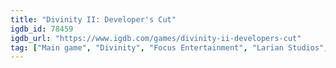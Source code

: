 ```yaml
---
title: "Divinity II: Developer's Cut"
igdb_id: 78459
igdb_url: "https://www.igdb.com/games/divinity-ii-developers-cut"
tag: ["Main game", "Divinity", "Focus Entertainment", "Larian Studios", "Role-playing (RPG)", "Adventure", "Single player", "Third person", "Action", "Fantasy", "Historical", "Comedy", "Open world"]
---
```

